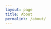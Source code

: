 ```yaml
---
layout: page
title: About
permalink: /about/
---
```


<a href= "https://007aniketkumar.github.io/">

